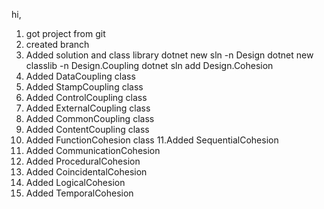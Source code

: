 hi, 
1. got project from git
2. created branch
3. Added solution and class library
     dotnet new sln -n Design
     dotnet new classlib -n Design.Coupling
    dotnet sln add Design.Cohesion
4. Added DataCoupling class
5. Added StampCoupling class
6. Added ControlCoupling class
7. Added ExternalCoupling class
8. Added CommonCoupling class
9. Added ContentCoupling class
10. Added FunctionCohesion class
11.Added SequentialCohesion
12. Added CommunicationCohesion
13. Added ProceduralCohesion
14. Added CoincidentalCohesion
15. Added LogicalCohesion
16. Added TemporalCohesion